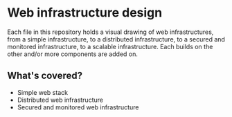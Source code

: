 # Web infrastructure design

Each file in this repository holds a visual drawing of web infrastructures, from a simple infrastructure, to a distributed infrastructure, to a secured and monitored infrastructure, to a scalable infrastructure. Each builds on the other and/or more components are added on.


## What's covered?

- Simple web stack
- Distributed web infrastructure
- Secured and monitored web infrastructure


